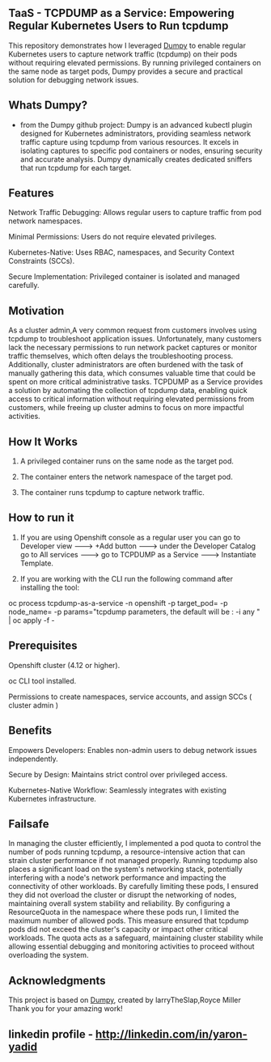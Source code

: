 ## TaaS - TCPDUMP as a Service: Empowering Regular Kubernetes Users to Run tcpdump

This repository demonstrates how I leveraged [Dumpy](https://github.com/larryTheSlap/dumpy) to enable regular Kubernetes users to capture network traffic (tcpdump) on their pods without requiring elevated permissions. By running privileged containers on the same node as target pods, Dumpy provides a secure and practical solution for debugging network issues.


## Whats Dumpy?
* from the Dumpy github project:
Dumpy is an advanced kubectl plugin designed for Kubernetes administrators, providing seamless network traffic capture using tcpdump from various resources. It excels in isolating captures to specific pod containers or nodes, ensuring security and accurate analysis. Dumpy dynamically creates dedicated sniffers that run tcpdump for each target.

## Features

Network Traffic Debugging: Allows regular users to capture traffic from pod network namespaces.

Minimal Permissions: Users do not require elevated privileges.

Kubernetes-Native: Uses RBAC, namespaces, and Security Context Constraints (SCCs).

Secure Implementation: Privileged container is isolated and managed carefully.

## Motivation

 As a cluster admin,A very common request from customers involves using tcpdump to troubleshoot application issues. 
 Unfortunately, many customers lack the necessary permissions to run network packet captures or monitor traffic themselves, which often delays the troubleshooting process. 
 Additionally, cluster administrators are often burdened with the task of manually gathering this data, which consumes valuable time that could be spent on more critical administrative tasks. 
 TCPDUMP as a Service provides a solution by automating the collection of tcpdump data, enabling quick access to critical information without requiring elevated permissions from customers, while freeing up cluster admins to focus on more impactful activities.


## How It Works

1. A privileged container runs on the same node as the target pod.

2. The container enters the network namespace of the target pod.

3. The container runs tcpdump to capture network traffic.

## How to run it

1. If you are using Openshift console as a regular user you can go to Developer view ---> +Add button ---> under the Developer Catalog go to All services ---> go to TCPDUMP as a Service ---> Instantiate Template.

2. If you are working with the CLI run the following command after installing the tool:

oc process tcpdump-as-a-service -n openshift -p target_pod=<pod name> -p node_name=<the node the pod is running on> -p params="tcpdump parameters, the default will be : -i any " | oc apply -f -

## Prerequisites

Openshift cluster (4.12 or higher).

oc CLI tool installed.

Permissions to create namespaces, service accounts, and assign SCCs ( cluster admin )


## Benefits

Empowers Developers: Enables non-admin users to debug network issues independently.

Secure by Design: Maintains strict control over privileged access.

Kubernetes-Native Workflow: Seamlessly integrates with existing Kubernetes infrastructure.

## Failsafe

In managing the cluster efficiently, I implemented a pod quota to control the number of pods running tcpdump, a resource-intensive action that can strain cluster performance if not managed properly. 
Running tcpdump also places a significant load on the system's networking stack, potentially interfering with a node's network performance and impacting the connectivity of other workloads. By carefully limiting these pods, I ensured they did not overload the cluster or disrupt the networking of nodes, maintaining overall system stability and reliability.
By configuring a ResourceQuota in the namespace where these pods run, I limited the maximum number of allowed pods. This measure ensured that tcpdump pods did not exceed the cluster's capacity or impact other critical workloads. The quota acts as a safeguard, maintaining cluster stability while allowing essential debugging and monitoring activities to proceed without overloading the system.


## Acknowledgments

This project is based on [Dumpy](https://github.com/larryTheSlap/dumpy), created by larryTheSlap,Royce Miller Thank you for your amazing work!


## linkedin profile - http://linkedin.com/in/yaron-yadid